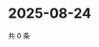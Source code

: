 # 2025-08-24

共 0 条

<!-- BEGIN ZHIHUVIDEO -->
<!-- 最后更新时间 Sun Aug 24 2025 07:10:42 GMT+0800 (China Standard Time) -->

<!-- END ZHIHUVIDEO -->
